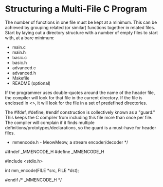  # Structuring a Multi-File C Program

The number of functions in one file must be kept at a minimum. This can be achieved by grouping related (or similar) functions together in related files. Start by laying out a directory structure with a number of empty files to start with, at a bare minimum:

* main.c
* main.h
* basic.c
* basic.h
* advanced.c
* advanced.h
* Makefile
* README (optional)


If the programmer uses double-quotes around the name of the header file, the compiler will look for that file in the current directory. If the file is enclosed in <>, it will look for the file in a set of predefined directories.

The #ifdef, #define, #endif construction is collectively known as a "guard." This keeps the C compiler from including this file more than once per file. The compiler will complain if it finds multiple definitions/prototypes/declarations, so the guard is a must-have for header files.

* mmencode.h - MeowMeow, a stream encoder/decoder */
   
 #ifndef _MMENCODE_H
 #define _MMENCODE_H
   
 #include <stdio.h>
   
 int mm_encode(FILE *src, FILE *dst);
   
 #endif /* _MMENCODE_H */
